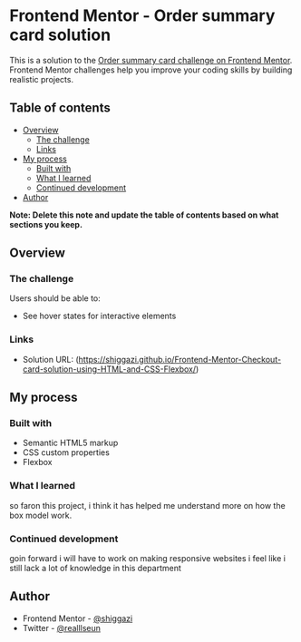 # Frontend Mentor - Order summary card solution

This is a solution to the [Order summary card challenge on Frontend Mentor](https://www.frontendmentor.io/challenges/order-summary-component-QlPmajDUj). Frontend Mentor challenges help you improve your coding skills by building realistic projects. 

## Table of contents

- [Overview](#overview)
  - [The challenge](#the-challenge)
  - [Links](#links)
- [My process](#my-process)
  - [Built with](#built-with)
  - [What I learned](#what-i-learned)
  - [Continued development](#continued-development)
- [Author](#author)

**Note: Delete this note and update the table of contents based on what sections you keep.**

## Overview

### The challenge

Users should be able to:

- See hover states for interactive elements



### Links

- Solution URL: (https://shiggazi.github.io/Frontend-Mentor-Checkout-card-solution-using-HTML-and-CSS-Flexbox/)

## My process

### Built with

- Semantic HTML5 markup
- CSS custom properties
- Flexbox

### What I learned

so faron this project, i think it has helped me understand more on how the box model work. 


### Continued development

goin forward i  will have to work on making responsive websites i feel like i still lack a lot of knowledge in this department



## Author
- Frontend Mentor - [@shiggazi](https://www.frontendmentor.io/profile/shiggazi)
- Twitter - [@realllseun](https://www.twitter.com/realllseun)


